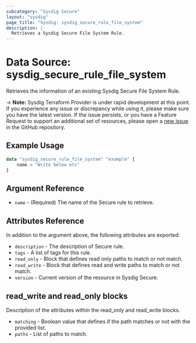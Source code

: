 ```yaml
---
subcategory: "Sysdig Secure"
layout: "sysdig"
page_title: "Sysdig: sysdig_secure_rule_file_system"
description: |-
  Retrieves a Sysdig Secure File System Rule.
---
```


# Data Source: sysdig_secure_rule_file_system

Retrieves the information of an existing Sysdig Secure File System Rule.

-> **Note:** Sysdig Terraform Provider is under rapid development at this point. If you experience any issue or discrepancy while using it, please make sure you have the latest version. If the issue persists, or you have a Feature Request to support an additional set of resources, please open a [new issue](https://github.com/sysdiglabs/terraform-provider-sysdig/issues/new) in the GitHub repository.

## Example Usage

```terraform
data "sysdig_secure_rule_file_system" "example" {
    name = "Write below etc"
}
```

## Argument Reference

* `name` - (Required) The name of the Secure rule to retrieve.

## Attributes Reference

In addition to the argument above, the following attributes are exported:

* `description` - The description of Secure rule.
* `tags` - A list of tags for this rule.
* `read_only` - Block that defines read only paths to match or not match.
* `read_write` - Block that defines read and write paths to match or not match.
* `version` - Current version of the resource in Sysdig Secure.

## read_write and read_only blocks

Description of the attributes within the read_only and read_write blocks.

* `matching` - Boolean value that defines if the path matches or not with the provided list.
* `paths` - List of paths to match.